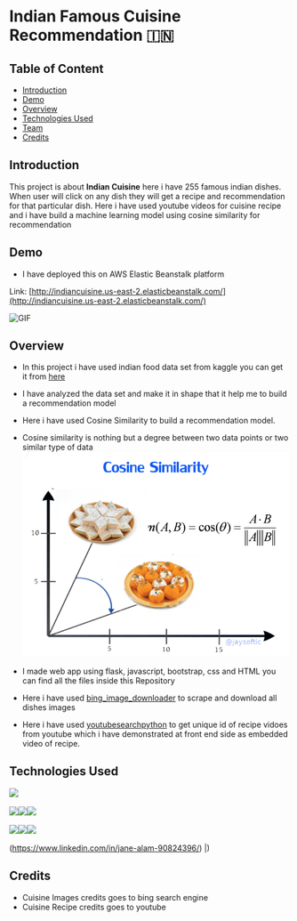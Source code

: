 # Indian Famous Cuisine Recommendation :india: 

## Table of Content
  * [Introduction](#introduction)
  * [Demo](#demo)
  * [Overview](#overview)
  * [Technologies Used](#technologies-used)
  * [Team](#team)
  * [Credits](#credits)

## Introduction
This project is about **Indian Cuisine** here i have 255 famous indian dishes. When user will click on any dish they will get a recipe and recommendation for that particular dish.
Here i have used youtube videos for cuisine recipe and i have build a machine learning model using cosine similarity for recommendation

## Demo
- I have deployed this on AWS Elastic Beanstalk platform

Link: [http://indiancuisine.us-east-2.elasticbeanstalk.com/](http://indiancuisine.us-east-2.elasticbeanstalk.com/)

 ![GIF](readme_resources/projectDemo.gif)

## Overview
- In this project i have used indian food data set from kaggle you can get it from [here](https://www.kaggle.com/nehaprabhavalkar/indian-food-101)
- I have analyzed the data set and make it in shape that it help me to build a recommendation model
- Here i have used Cosine Similarity to build a recommendation model.
- Cosine similarity is nothing but a degree between two data points or two similar type of data
  ![GIF](readme_resources/cosine_similarity.png)

- I made web app using flask, javascript, bootstrap, css and HTML you can find all the files inside this Repository

- Here i have used [bing_image_downloader](https://pypi.org/project/bing-image-downloader/) to scrape and download all dishes images

- Here i have used [youtubesearchpython](https://pypi.org/project/youtube-search-python/) to get unique id of recipe vidoes from youtube which i have demonstrated at front end side as embedded video of recipe.

## Technologies Used

![](https://forthebadge.com/images/badges/made-with-python.svg)

[<img target="_blank" src="https://upload.wikimedia.org/wikipedia/commons/thumb/0/05/Scikit_learn_logo_small.svg/330px-Scikit_learn_logo_small.svg.png" width=170>](https://scikit-learn.org/stable/)[<img target="_blank" src="https://upload.wikimedia.org/wikipedia/commons/thumb/e/ed/Pandas_logo.svg/450px-Pandas_logo.svg.png" width=170>](https://pandas.pydata.org/)[<img target="_blank" src="https://upload.wikimedia.org/wikipedia/commons/thumb/3/31/NumPy_logo_2020.svg/330px-NumPy_logo_2020.svg.png" width=170>](https://numpy.org/)


[<img target="_blank" src="https://upload.wikimedia.org/wikipedia/commons/thumb/b/b2/Bootstrap_logo.svg/330px-Bootstrap_logo.svg.png" width=170>](https://getbootstrap.com/docs/3.4/)[<img target="_blank" src="https://upload.wikimedia.org/wikipedia/commons/thumb/d/d5/CSS3_logo_and_wordmark.svg/180px-CSS3_logo_and_wordmark.svg.png" width=170>]()[<img target="_blank" src="https://upload.wikimedia.org/wikipedia/commons/thumb/6/61/HTML5_logo_and_wordmark.svg/180px-HTML5_logo_and_wordmark.svg.png" width=170>]()


(https://www.linkedin.com/in/jane-alam-90824396/) |)

## Credits
- Cuisine Images credits goes to bing search engine
- Cuisine Recipe credits goes to youtube
